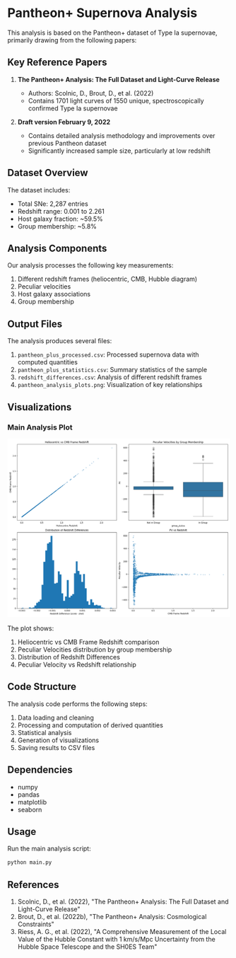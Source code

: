 # Pantheon+ Supernova Analysis

This analysis is based on the Pantheon+ dataset of Type Ia supernovae, primarily drawing from the following papers:

## Key Reference Papers

1. **The Pantheon+ Analysis: The Full Dataset and Light-Curve Release**
   - Authors: Scolnic, D., Brout, D., et al. (2022)
   - Contains 1701 light curves of 1550 unique, spectroscopically confirmed Type Ia supernovae

2. **Draft version February 9, 2022**
   - Contains detailed analysis methodology and improvements over previous Pantheon dataset
   - Significantly increased sample size, particularly at low redshift

## Dataset Overview

The dataset includes:
- Total SNe: 2,287 entries
- Redshift range: 0.001 to 2.261
- Host galaxy fraction: ~59.5%
- Group membership: ~5.8%

## Analysis Components

Our analysis processes the following key measurements:
1. Different redshift frames (heliocentric, CMB, Hubble diagram)
2. Peculiar velocities
3. Host galaxy associations
4. Group membership

## Output Files

The analysis produces several files:
1. `pantheon_plus_processed.csv`: Processed supernova data with computed quantities
2. `pantheon_plus_statistics.csv`: Summary statistics of the sample
3. `redshift_differences.csv`: Analysis of different redshift frames
4. `pantheon_analysis_plots.png`: Visualization of key relationships

## Visualizations

### Main Analysis Plot
![Pantheon Analysis](pantheon_analysis_plots.png)

The plot shows:
1. Heliocentric vs CMB Frame Redshift comparison
2. Peculiar Velocities distribution by group membership
3. Distribution of Redshift Differences
4. Peculiar Velocity vs Redshift relationship

## Code Structure

The analysis code performs the following steps:
1. Data loading and cleaning
2. Processing and computation of derived quantities
3. Statistical analysis
4. Generation of visualizations
5. Saving results to CSV files

## Dependencies

- numpy
- pandas
- matplotlib
- seaborn

## Usage

Run the main analysis script:
```python
python main.py
```

## References

1. Scolnic, D., et al. (2022), "The Pantheon+ Analysis: The Full Dataset and Light-Curve Release"
2. Brout, D., et al. (2022b), "The Pantheon+ Analysis: Cosmological Constraints"
3. Riess, A. G., et al. (2022), "A Comprehensive Measurement of the Local Value of the Hubble Constant with 1 km/s/Mpc Uncertainty from the Hubble Space Telescope and the SH0ES Team"